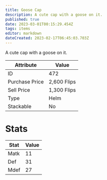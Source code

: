 ```yaml
---
title: Goose Cap
description: A cute cap with a goose on it.
published: true
date: 2023-03-01T00:15:29.454Z
tags: items
editor: markdown
dateCreated: 2023-02-17T06:45:03.703Z
---
```


A cute cap with a goose on it.

|Attribute|Value|
|-|-|
|ID|472|
|Purchase Price|2,600 Flips|
|Sell Price|1,300 Flips|
|Type|Helm|
|Stackable|No|

# Stats
|Stat|Value|
|-|-|
|Matk|11|
|Def|31|
|Mdef|27|
